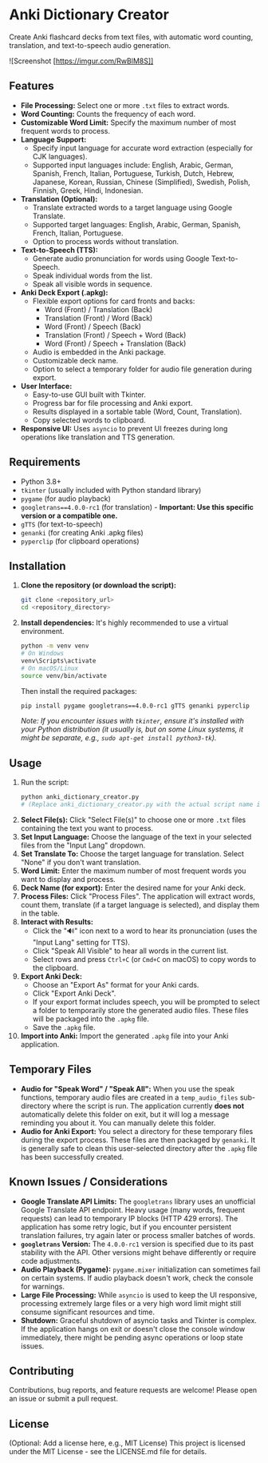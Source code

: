 # Anki Dictionary Creator

Create Anki flashcard decks from text files, with automatic word counting, translation, and text-to-speech audio generation.

![Screenshot [https://imgur.com/RwBlM8S]]

## Features

*   **File Processing:** Select one or more `.txt` files to extract words.
*   **Word Counting:** Counts the frequency of each word.
*   **Customizable Word Limit:** Specify the maximum number of most frequent words to process.
*   **Language Support:**
    *   Specify input language for accurate word extraction (especially for CJK languages).
    *   Supported input languages include: English, Arabic, German, Spanish, French, Italian, Portuguese, Turkish, Dutch, Hebrew, Japanese, Korean, Russian, Chinese (Simplified), Swedish, Polish, Finnish, Greek, Hindi, Indonesian.
*   **Translation (Optional):**
    *   Translate extracted words to a target language using Google Translate.
    *   Supported target languages: English, Arabic, German, Spanish, French, Italian, Portuguese.
    *   Option to process words without translation.
*   **Text-to-Speech (TTS):**
    *   Generate audio pronunciation for words using Google Text-to-Speech.
    *   Speak individual words from the list.
    *   Speak all visible words in sequence.
*   **Anki Deck Export (.apkg):**
    *   Flexible export options for card fronts and backs:
        *   Word (Front) / Translation (Back)
        *   Translation (Front) / Word (Back)
        *   Word (Front) / Speech (Back)
        *   Translation (Front) / Speech + Word (Back)
        *   Word (Front) / Speech + Translation (Back)
    *   Audio is embedded in the Anki package.
    *   Customizable deck name.
    *   Option to select a temporary folder for audio file generation during export.
*   **User Interface:**
    *   Easy-to-use GUI built with Tkinter.
    *   Progress bar for file processing and Anki export.
    *   Results displayed in a sortable table (Word, Count, Translation).
    *   Copy selected words to clipboard.
*   **Responsive UI:** Uses `asyncio` to prevent UI freezes during long operations like translation and TTS generation.

## Requirements

*   Python 3.8+
*   `tkinter` (usually included with Python standard library)
*   `pygame` (for audio playback)
*   `googletrans==4.0.0-rc1` (for translation) - **Important: Use this specific version or a compatible one.**
*   `gTTS` (for text-to-speech)
*   `genanki` (for creating Anki .apkg files)
*   `pyperclip` (for clipboard operations)

## Installation

1.  **Clone the repository (or download the script):**
    ```bash
    git clone <repository_url>
    cd <repository_directory>
    ```

2.  **Install dependencies:**
    It's highly recommended to use a virtual environment.
    ```bash
    python -m venv venv
    # On Windows
    venv\Scripts\activate
    # On macOS/Linux
    source venv/bin/activate
    ```
    Then install the required packages:
    ```bash
    pip install pygame googletrans==4.0.0-rc1 gTTS genanki pyperclip
    ```
    *Note: If you encounter issues with `tkinter`, ensure it's installed with your Python distribution (it usually is, but on some Linux systems, it might be separate, e.g., `sudo apt-get install python3-tk`).*

## Usage

1.  Run the script:
    ```bash
    python anki_dictionary_creator.py 
    # (Replace anki_dictionary_creator.py with the actual script name if different)
    ```
2.  **Select File(s):** Click "Select File(s)" to choose one or more `.txt` files containing the text you want to process.
3.  **Set Input Language:** Choose the language of the text in your selected files from the "Input Lang" dropdown.
4.  **Set Translate To:** Choose the target language for translation. Select "None" if you don't want translation.
5.  **Word Limit:** Enter the maximum number of most frequent words you want to display and process.
6.  **Deck Name (for export):** Enter the desired name for your Anki deck.
7.  **Process Files:** Click "Process Files". The application will extract words, count them, translate (if a target language is selected), and display them in the table.
8.  **Interact with Results:**
    *   Click the "🔊" icon next to a word to hear its pronunciation (uses the "Input Lang" setting for TTS).
    *   Click "Speak All Visible" to hear all words in the current list.
    *   Select rows and press `Ctrl+C` (or `Cmd+C` on macOS) to copy words to the clipboard.
9.  **Export Anki Deck:**
    *   Choose an "Export As" format for your Anki cards.
    *   Click "Export Anki Deck".
    *   If your export format includes speech, you will be prompted to select a folder to temporarily store the generated audio files. These files will be packaged into the `.apkg` file.
    *   Save the `.apkg` file.
10. **Import into Anki:** Import the generated `.apkg` file into your Anki application.

## Temporary Files

*   **Audio for "Speak Word" / "Speak All":** When you use the speak functions, temporary audio files are created in a `temp_audio_files` sub-directory where the script is run. The application currently **does not** automatically delete this folder on exit, but it will log a message reminding you about it. You can manually delete this folder.
*   **Audio for Anki Export:** You select a directory for these temporary files during the export process. These files are then packaged by `genanki`. It is generally safe to clean this user-selected directory after the `.apkg` file has been successfully created.

## Known Issues / Considerations

*   **Google Translate API Limits:** The `googletrans` library uses an unofficial Google Translate API endpoint. Heavy usage (many words, frequent requests) can lead to temporary IP blocks (HTTP 429 errors). The application has some retry logic, but if you encounter persistent translation failures, try again later or process smaller batches of words.
*   **`googletrans` Version:** The `4.0.0-rc1` version is specified due to its past stability with the API. Other versions might behave differently or require code adjustments.
*   **Audio Playback (Pygame):** `pygame.mixer` initialization can sometimes fail on certain systems. If audio playback doesn't work, check the console for warnings.
*   **Large File Processing:** While `asyncio` is used to keep the UI responsive, processing extremely large files or a very high word limit might still consume significant resources and time.
*   **Shutdown:** Graceful shutdown of asyncio tasks and Tkinter is complex. If the application hangs on exit or doesn't close the console window immediately, there might be pending async operations or loop state issues.

## Contributing

Contributions, bug reports, and feature requests are welcome! Please open an issue or submit a pull request.

## License

(Optional: Add a license here, e.g., MIT License)
This project is licensed under the MIT License - see the LICENSE.md file for details.

